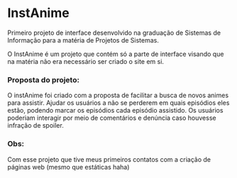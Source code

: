 # InstAnime 

Primeiro projeto de interface desenvolvido na graduação de Sistemas de Informação para a matéria de Projetos de Sistemas.

O InstAnime é um projeto que contém só a parte de interface visando que na matéria não era necessário ser criado o site em si.

### Proposta do projeto: 

O instAnime foi criado com a proposta de facilitar a busca de novos animes para assistir.
 Ajudar os usuários a não se perderem em quais episódios eles estão, podendo marcar os episódios cada episódio assistido.
Os usuários poderiam interagir por meio de comentários e denúncia caso houvesse infração de spoiler.

### Obs:
Com esse projeto que tive meus primeiros contatos com a criação de páginas web (mesmo que estáticas haha)
